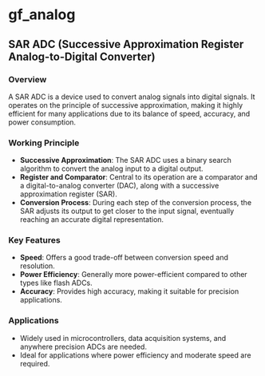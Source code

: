 # gf_analog

## SAR ADC (Successive Approximation Register Analog-to-Digital Converter)

### Overview
A SAR ADC is a device used to convert analog signals into digital signals. It operates on the principle of successive approximation, making it highly efficient for many applications due to its balance of speed, accuracy, and power consumption.

### Working Principle
- **Successive Approximation**: The SAR ADC uses a binary search algorithm to convert the analog input to a digital output.
- **Register and Comparator**: Central to its operation are a comparator and a digital-to-analog converter (DAC), along with a successive approximation register (SAR).
- **Conversion Process**: During each step of the conversion process, the SAR adjusts its output to get closer to the input signal, eventually reaching an accurate digital representation.

### Key Features
- **Speed**: Offers a good trade-off between conversion speed and resolution.
- **Power Efficiency**: Generally more power-efficient compared to other types like flash ADCs.
- **Accuracy**: Provides high accuracy, making it suitable for precision applications.

### Applications
- Widely used in microcontrollers, data acquisition systems, and anywhere precision ADCs are needed.
- Ideal for applications where power efficiency and moderate speed are required.

